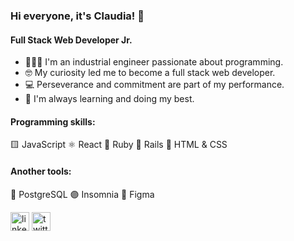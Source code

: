 ### Hi everyone, it's Claudia! 👋
#### Full Stack Web Developer Jr.
- 👩🏻‍💻 I'm an industrial engineer passionate about programming.
- 🤓 My curiosity led me to become a full stack web developer.  
- 💻 Perseverance and commitment are part of my performance.
- 🌱 I'm always learning and doing my best.

#### Programming skills:
🟨 JavaScript
⚛ React
💎 Ruby
🔴 Rails
📱 HTML & CSS

#### Another tools:
🐘 PostgreSQL
🟣 Insomnia
🎨 Figma



[<img src='https://cdn.jsdelivr.net/npm/simple-icons@3.0.1/icons/linkedin.svg' alt='linkedin' height='30'>](https://www.linkedin.com/in/claudia-berrios-939265b9/?locale=en_US)  [<img src='https://cdn.jsdelivr.net/npm/simple-icons@3.0.1/icons/twitter.svg' alt='twitter' height='30'>](https://twitter.com/clau_roxia)  


